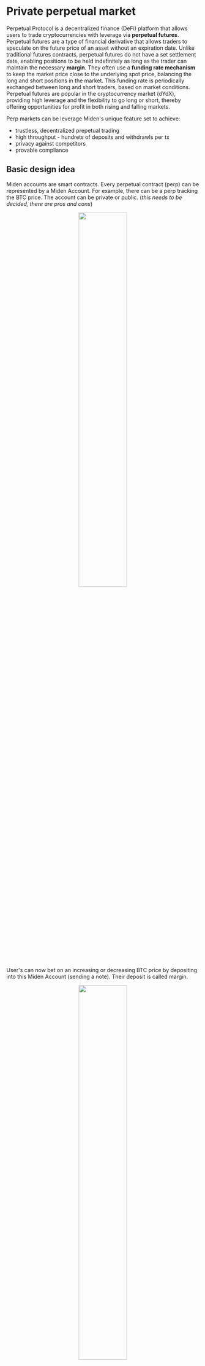 # Private perpetual market

Perpetual Protocol is a decentralized finance (DeFi) platform that allows users to trade cryptocurrencies with leverage via **perpetual futures**. Perpetual futures are a type of financial derivative that allows traders to speculate on the future price of an asset without an expiration date. Unlike traditional futures contracts, perpetual futures do not have a set settlement date, enabling positions to be held indefinitely as long as the trader can maintain the necessary **margin**. They often use a **funding rate mechanism** to keep the market price close to the underlying spot price, balancing the long and short positions in the market. This funding rate is periodically exchanged between long and short traders, based on market conditions. Perpetual futures are popular in the cryptocurrency market (dYdX), providing high leverage and the flexibility to go long or short, thereby offering opportunities for profit in both rising and falling markets.

Perp markets can be leverage Miden's unique feature set to achieve:
- trustless, decentralized prepetual trading
- high throughput - hundrets of deposits and withdrawls per tx
- privacy against competitors
- provable compliance 

## Basic design idea
Miden accounts are smart contracts. Every perpetual contract (perp) can be represented by a Miden Account. For example, there can be a perp tracking the BTC price. The account can be private or public. (*this needs to be decided, there are pros and cons*)

<p align="center">
    <img src="https://hackmd.io/_uploads/B10KczrFa.png" style="width: 50%;">
</p>

User's can now bet on an increasing or decreasing BTC price by depositing into this Miden Account (sending a note). Their deposit is called margin.

<p align="center">
    <img src="https://hackmd.io/_uploads/HknljfrtT.png" style="width: 50%;">
</p>

In this example, Alice profits from an increasing BTC price and Bob vice versa. 

Next, every time period, e.g., 30 min, an oracle provides the current BTC price. In a **transaction**, the perp changes its state according to the new price and in doing so shifts funds according to the funding rate either from Alice to Bob or vice versa. If a participant runs out of funds, the position will be closed (or is there a margin call?)

![image](https://hackmd.io/_uploads/BJI0oGSF6.png)

The transaction can be local or a network transaction. Local transactions executed by the market operator are cheaper.

Now, this could be build on every network. It might be a bit cheaper on Miden. 

However, if many users at the same time try to enter and leave a perp, in Miden this can be done in a single transaction. 

![image](https://hackmd.io/_uploads/ByqZTfSFp.png)

If this single transaction is executed locally by the market operator it can be incredibly cheap and in only a few seconds (maybe less depending on the machine). 

On Miden, a perp market can serve hundrets of users at the same time in a decentralized and secure way. 

## Advanced ideas
In theory, the perp can be a private account. That means the network only tracks a commitment to the account, i.e. a hash (0x1234). 

Perp management can then be done by the market operator and users can open, enter, leave and close perps using the operator's infrastructure and frontend. 

That means, every perp, would be it's own L3 validium on Miden, which can be incredibly cheap, fast and with the right measures private and secure. 
